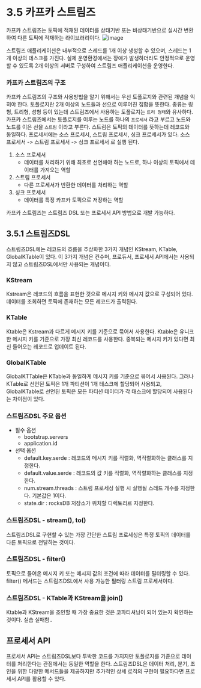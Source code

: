 # 3.5 카프카 스트림즈
카프카 스트림즈는 토픽에 적재된 데이터를 상태기반 또는 비상태기반으로 실시간 변환하여 다른 토픽에 적재하는 라이브러리이다.
![image](https://github.com/user-attachments/assets/e3ac5675-5055-4f3e-b306-ef0a7a7afb2b)

스트림즈 애플리케이션은 내부적으로 스레드를 1개 이상 생성할 수 있으며, 스레드는 1개 이상의 테스크를 가진다.
실제 운영환경에서는 장애가 발생하더라도 안정적으로 운영할 수 있도록 2개 이상의 서버로 구성하여 스트림즈 애플리케이션을 운영한다.

### 카프카 스트림즈의 구조
카프카 스트림즈의 구조와 사용방법을 알기 위해서는 우선 토폴로지와 관련된 개념을 익혀야 한다.
토폴로지란 2개 이상의 노드들과 선으로 이루어진 집합을 뜻한다. 종류는 링형, 트리형, 성형 등이 있는데 스트림즈에서 사용하는 토폴로지는 `트리 형태`와 유사하다.
카프카 스트림즈에서는 토폴로지를 이루는 노드를 하나의 `프로세서` 라고 부르고 노드와 노드를 이은 선을 `스트림` 이라고 부른다.
스트림은 토픽의 데이터를 뜻하는데 레코드와 동일하다. 프로세서에는 소스 프로세서, 스트림 프로세서, 싱크 프로세서가 있다. 소스 프로세서 -> 스트림 프로세서 -> 싱크 프로세서 로 실행 된다.
1. 소스 프로세서
   - 데이터를 처리하기 위해 최초로 선언해야 하는 노드로, 하나 이상의 토픽에서 데이터를 가져오는 역할
2. 스트림 프로세서
   - 다른 프로세서가 반환한 데이터를 처리하는 역할
3. 싱크 프로세서
   - 데이터를 특정 카프카 토픽으로 저장하는 역할

카프카 스트림즈는 스트림즈 DSL 또는 프로세서 API 방법으로 개발 가능하다.

## 3.5.1 스트림즈DSL
스트림즈DSL에는 레코드의 흐름을 추상화한 3가지 개념인 KStream, KTable, GlobalKTable이 있다. 이 3가지 개념은 컨슈머, 프로듀서, 프로세서 API에서는 사용되지 않고 스트림즈DSL에서만 사용되는 개념이다.

### KStream
Kstream은 레코드의 흐름을 표현한 것으로 메시지 키와 메시지 값으로 구성되어 있다.
데이터를 조회하면 토픽에 존재하는 모든 레코드가 출력된다.

### KTable
Ktable은 Kstream과 다르게 메시지 키를 기준으로 묶어서 사용한다.
Ktable은 유니크한 메시지 키를 기준으로 가장 최신 레코드를 사용한다. 중복되는 메시지 키가 있다면 최신 들어오는 레코드로 업데이트 된다.

### GlobalKTable
GlobalKTTable은 KTable과 동일하게 메시지 키를 기준으로 묶어서 사용된다. 
그러나 KTable로 선언된 토픽은 1개 파티션이 1개 테스크에 할당되어 사용되고, GlobalKTable로 선언된 토픽은 모든 파티션 데이터가 각 태스크에 할당되어 사용된다는 차이점이 있다.

### 스트림즈DSL 주요 옵션
- 필수 옵션
  - bootstrap.servers
  - application.id
- 선택 옵션
  - default.key.serde : 레코드의 메시지 키를 직렬화, 역직렬화하는 클래스를 지정한다.
  - default.value.serde : 레코드의 값 키를 직렬화, 역직렬화하는 클래스를 지정한다.
  - num.stream.threads : 스트림 프로세싱 실행 시 실행될 스레드 개수를 지정한다. 기본값은 1이다.
  - state.dir : rocksDB 저장소가 위치할 디렉토리르 지정한다.

### 스트림즈DSL - stream(), to()
스트림즈DSL로 구현할 수 있는 가장 간단한 스트림 프로세싱은 특정 토픽의 데이터를 다른 토픽으로 전달하는 것이다.

### 스트림즈DSL - filter()
토픽으로 들어온 메시지 키 또는 메시지 값의 조건에 따라 데이터를 필터링할 수 있다. filter() 메서드는 스트림즈DSL에서 사용 가능한 필터링 스트림 프로세서이다.

### 스트림즈DSL - KTable과 KStream을 join()
Ktable과 KStream을 조인할 때 가장 중요한 것은 코파티셔닝이 되어 있는지 확인하는 것이다. 실습 실패함..

## 프로세서 API
프로세서 API는 스트림즈DSL보다 투박한 코드를 가지지만 토폴로지를 기준으로 데이터를 처리한다는 관점에서는 동일한 역할을 한다.
스트림즈DSL은 데이터 처리, 분기, 조인을 위한 다양한 메서드들을 제공하지만 추가적인 상세 로직의 구현이 필요하다면 프로세서 API를 활용할 수 있다.
